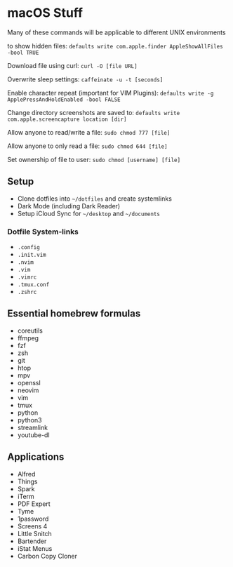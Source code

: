 # macOS Stuff

Many of these commands will be applicable to different UNIX environments

to show hidden files:
    `defaults write com.apple.finder AppleShowAllFiles -bool TRUE` 

Download file using curl:
    `curl -O [file URL]` 

Overwrite sleep settings:
    `caffeinate -u -t [seconds]` 

Enable character repeat (important for VIM Plugins):
    `defaults write -g ApplePressAndHoldEnabled -bool FALSE` 

Change directory screenshots are saved to:
    `defaults write com.apple.screencapture location [dir]` 

Allow anyone to read/write a file:
    `sudo chmod 777 [file]`

Allow anyone to only read a file:
    `sudo chmod 644 [file]`

Set ownership of file to user:
    `sudo chmod [username] [file]`


## Setup
- Clone dotfiles into `~/dotfiles` and create systemlinks
- Dark Mode (including Dark Reader)
- Setup iCloud Sync for `~/desktop` and `~/documents`


### Dotfile System-links
- `.config`
- `.init.vim`
- `.nvim`
- `.vim`
- `.vimrc`
- `.tmux.conf`
- `.zshrc`

## Essential homebrew formulas
- coreutils
- ffmpeg
- fzf
- zsh
- git
- htop
- mpv
- openssl
- neovim
- vim
- tmux
- python
- python3
- streamlink
- youtube-dl


## Applications
- Alfred
- Things
- Spark
- iTerm
- PDF Expert
- Tyme
- 1password
- Screens 4
- Little Snitch
- Bartender
- iStat Menus
- Carbon Copy Cloner
